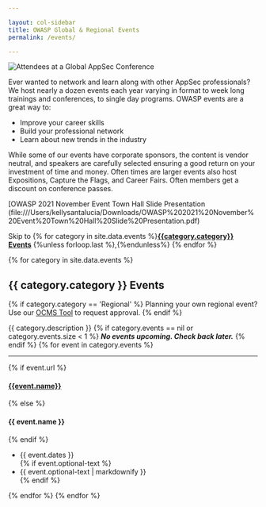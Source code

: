 ```yaml
---

layout: col-sidebar
title: OWASP Global & Regional Events
permalink: /events/

---
```

![Attendees at a Global AppSec Conference](/assets/images/web/events-header.png)

Ever wanted to network and learn along with other AppSec professionals? We host nearly a dozen events each year varying in format to week long trainings and conferences, to single day programs. OWASP events are a great way to:

- Improve your career skills
- Build your professional network
- Learn about new trends in the industry

While some of our events have corporate sponsors, the content is vendor neutral, and speakers are carefully selected ensuring a good return on your investment of time and money. Often times are larger events also host Expositions, Capture the Flags, and Career Fairs. Often members get a discount on conference passes.

[OWASP 2021 November Event Town Hall Slide Presentation (file:///Users/kellysantalucia/Downloads/OWASP%202021%20November%20Event%20Town%20Hall%20Slide%20Presentation.pdf)


Skip to {% for category in site.data.events %}<a href="#{{category.category}}"><strong>{{category.category}} Events</strong></a> {%unless forloop.last %},{%endunless%} {% endfor %}

{% for category in site.data.events %}
<a name='{{category.category}}'>
## {{ category.category }} Events
{% if category.category == 'Regional' %}
  Planning your own regional event?  Use our <a href="https://ocms.owasp.org">OCMS Tool</a> to request approval.
{% endif %}
  
{{ category.description }}
{% if category.events == nil or category.events.size < 1 %}
***No events upcoming.  Check back later.***
{% endif %}
{% for event in category.events %}
<hr>
{% if event.url %}
<h4><a href='{{event.url}}/?utm_source=owasp-web&utm_medium=event-page&utm_campaign=none' target='_blank'>{{event.name}}</a></h4>
{% else %}
<h4>{{ event.name }}</h4>
{% endif %}
<ul>
<li>{{ event.dates }}</li>
{% if event.optional-text %}<li>{{ event.optional-text | markdownify }}</li>{% endif %}
</ul>
{% endfor %}
{% endfor %}
